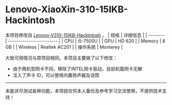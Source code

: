 # Lenovo-XiaoXin-310-15IKB-Hackintosh
本项目修改自 [Lenovo-V310-15IKB-Hackintosh](https://github.com/lee-namc/Lenovo-V310-15IKB-Hackintosh) 。
| 规格     | 详细信息                 |
| -------- | ------------------------ |
| CPU      | i5-7500U                 |
| GPU      | HD 620                   |
| Memory   | 8 GB                    |
| Wireless | Realtek AC201             |
| 操作系统 | Monterey |  

大致可用情况与原项目相同。本项目主要做了以下修改：
- 由于两机型网卡不同，移除了INTEL网卡驱动，目前机载网卡无解
- 注入了声卡 ID，可以使用内置扬声器及话筒
---
未能详尽测试各种功能，本项目仅供本人备份及参考学习交流使用，不提供技术支持！
